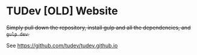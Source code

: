TUDev [OLD] Website
=======

~~Simply pull down the repository, install gulp and all the dependencies, and `gulp dev`.~~

See https://github.com/tudev/tudev.github.io
